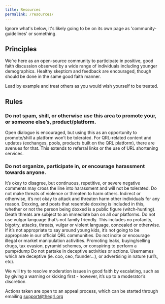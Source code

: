 ```yaml
---
title: Resources
permalink: /resources/
---
```


Ignore what's below, it's likely going to be on its own page as 'community-guidelines' or something.

## Principles

We’re here as an open-source community to participate in positive, good faith discussion observed by a wide range of individuals including younger demographics. Healthy skepticm and feedback are encouraged, though should be done in the same good faith manner.

Lead by example and treat others as you would wish yourself to be treated.

## Rules


### Do not spam, shill, or otherwise use this area to promote your, or someone else’s, product/platform. 

Open dialogue is encouraged, but using this as an opportunity to promote/shill a platform won’t be tolerated. For QRL-related content and updates (exchanges, pools, products built on the QRL platform), there are avenues for that. This extends to referral links or the use of URL shortening services.

### Do not organize, participate in, or encourage harassment towards anyone. 

It’s okay to disagree, but continuous, repetitive, or severe negative comments may cross the line into harassment and will not be tolerated.
    Do not make threats of violence or threaten to harm others. Indirect or otherwise, it’s not okay to attack and threaten harm other individuals for any reason. Doxxing, and posts that resemble doxxing is included in this, whether or not the person being doxxed is a public figure (witch-hunting). Death threats are subject to an immediate ban on all our platforms.
    Do not use vulgar language that’s not family friendly. This includes no profanity, bigotry, attacks, threats, vulgar or violent language, concealed or otherwise. If it’s not appropriate to say around young kids, it’s not going to be appropriate in our official QRL communities.
    Do not incite or encourage illegal or market manipulation activities. Promoting leaks, buying/selling drugs, tax evasion, pyramid schemes, or conspiring to perform a pump/dump
    Do not partake in deceptive activities or actions. Usernames which are deceptive (ie. coo, ceo, founder…), or advertising in nature (url’s, etc).

We will try to resolve moderation issues in good faith by escalating, such as by giving a warning or kicking first - however, it’s up to a moderator’s discretion.

Actions taken are open to an appeal process, which can be started through emailing support@theqrl.org